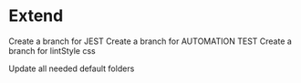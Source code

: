 
# Extend

Create a branch for JEST
Create a branch for AUTOMATION TEST
Create a branch for lintStyle css

Update all needed default folders
